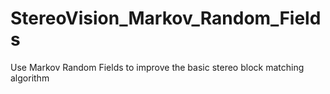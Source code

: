 # StereoVision_Markov_Random_Fields
Use Markov Random Fields to improve the basic stereo block matching algorithm
